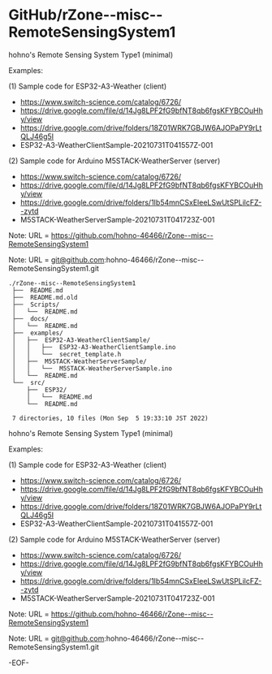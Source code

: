# GitHub/rZone--misc--RemoteSensingSystem1

hohno's Remote Sensing System Type1 (minimal)

Examples:

(1) Sample code for ESP32-A3-Weather (client)

* https://www.switch-science.com/catalog/6726/
* https://drive.google.com/file/d/14Jg8LPF2fG9bfNT8qb6fgsKFYBCOuHhy/view
* https://drive.google.com/drive/folders/18Z01WRK7GBJW6AJOPaPY9rLtQLJ46g5I
* ESP32-A3-WeatherClientSample-20210731T041557Z-001

(2) Sample code for Arduino M5STACK-WeatherServer (server)

* https://www.switch-science.com/catalog/6726/
* https://drive.google.com/file/d/14Jg8LPF2fG9bfNT8qb6fgsKFYBCOuHhy/view
* https://drive.google.com/drive/folders/1Ib54mnCSxEleeLSwUtSPLilcFZ--zytd
* M5STACK-WeatherServerSample-20210731T041723Z-001

Note: URL = https://github.com/hohno-46466/rZone--misc--RemoteSensingSystem1

Note: URL = git@github.com:hohno-46466/rZone--misc--RemoteSensingSystem1.git

    ./rZone--misc--RemoteSensingSystem1
     ├──  README.md
     ├──  README.md.old
     ├──  Scripts/
     │   └──  README.md
     ├──  docs/
     │   └──  README.md
     ├──  examples/
     │   ├──  ESP32-A3-WeatherClientSample/
     │   │   ├──  ESP32-A3-WeatherClientSample.ino
     │   │   └──  secret_template.h
     │   ├──  M5STACK-WeatherServerSample/
     │   │   └──  M5STACK-WeatherServerSample.ino
     │   └──  README.md
     └──  src/
         ├──  ESP32/
         │   └──  README.md
         └──  README.md
     
     7 directories, 10 files (Mon Sep  5 19:33:10 JST 2022)


hohno's Remote Sensing System Type1 (minimal)

Examples:

(1) Sample code for ESP32-A3-Weather (client)

* https://www.switch-science.com/catalog/6726/
* https://drive.google.com/file/d/14Jg8LPF2fG9bfNT8qb6fgsKFYBCOuHhy/view
* https://drive.google.com/drive/folders/18Z01WRK7GBJW6AJOPaPY9rLtQLJ46g5I
* ESP32-A3-WeatherClientSample-20210731T041557Z-001

(2) Sample code for Arduino M5STACK-WeatherServer (server)

* https://www.switch-science.com/catalog/6726/
* https://drive.google.com/file/d/14Jg8LPF2fG9bfNT8qb6fgsKFYBCOuHhy/view
* https://drive.google.com/drive/folders/1Ib54mnCSxEleeLSwUtSPLilcFZ--zytd
* M5STACK-WeatherServerSample-20210731T041723Z-001

Note: URL = https://github.com/hohno-46466/rZone--misc--RemoteSensingSystem1

Note: URL = git@github.com:hohno-46466/rZone--misc--RemoteSensingSystem1.git

-EOF-
